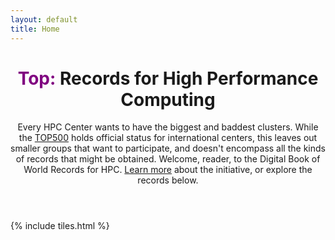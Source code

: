 ```yaml
---
layout: default
title: Home
---
```


<header>
<h1><span style="color:purple">Top:</span> Records for High Performance Computing</h1>
<p>Every HPC Center wants to have the biggest and baddest clusters. While the <a href="https://www.top500.org/" target="_blank">TOP500</a> holds official status for international centers, this leaves out smaller groups that want to 
participate, and doesn't encompass all the kinds of records that might be obtained. Welcome, reader, to the
Digital Book of World Records for HPC. <a href="{{ site.baseurl }}about">Learn more</a> about the initiative,
or explore the records below.</p>
</header>

{% include tiles.html %}
